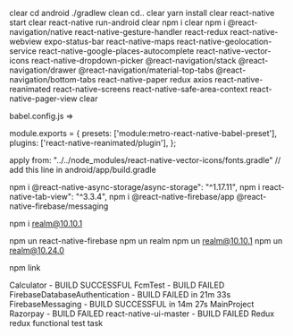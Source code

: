 clear
cd android
./gradlew clean
cd..
clear
yarn install
clear
react-native start
clear
react-native run-android
clear
npm i
clear
npm i @react-navigation/native react-native-gesture-handler react-redux react-native-webview expo-status-bar react-native-maps react-native-geolocation-service react-native-google-places-autocomplete react-native-vector-icons react-native-dropdown-picker @react-navigation/stack @react-navigation/drawer @react-navigation/material-top-tabs @react-navigation/bottom-tabs react-native-paper redux axios react-native-reanimated react-native-screens react-native-safe-area-context react-native-pager-view
clear

babel.config.js =>

module.exports = {
  presets: ['module:metro-react-native-babel-preset'],
  plugins: ['react-native-reanimated/plugin'],
};

apply from: "../../node_modules/react-native-vector-icons/fonts.gradle" // add this line in android/app/build.gradle

npm i @react-native-async-storage/async-storage": "^1.17.11",
npm i react-native-tab-view": "^3.3.4",
npm i @react-native-firebase/app @react-native-firebase/messaging

npm i realm@10.10.1

npm un react-native-firebase
npm un realm
npm un realm@10.10.1
npm un realm@10.24.0

npm link 

Calculator - BUILD SUCCESSFUL
FcmTest - BUILD FAILED
FirebaseDatabaseAuthentication - BUILD FAILED in 21m 33s
FirebaseMessaging - BUILD SUCCESSFUL in 14m 27s
MainProject
Razorpay - BUILD FAILED
react-native-ui-master - BUILD FAILED
Redux
redux functional test task